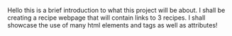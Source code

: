 Hello this is a brief introduction to what this project will be about. 
I shall be creating a recipe webpage that will contain links to 3 recipes.
I shall showcase the use of many html elements and tags as well as attributes!
